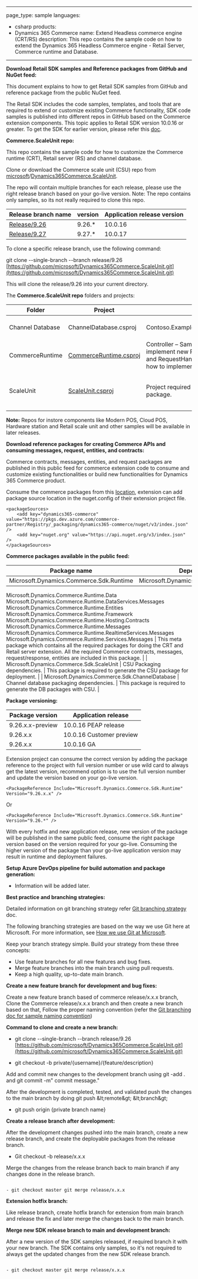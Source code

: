 
---
page_type: sample
languages:
- csharp
products:
- Dynamics 365 Commerce
name: Extend Headless commerce engine (CRT/RS)
description: This repo contains the sample code on how to extend the Dynamics 365 Headless Commerce engine - Retail Server, Commerce runtime and Database.
---

**Download Retail SDK samples and Reference packages from GitHub and NuGet feed:**

This document explains to how to get Retail SDK samples from GitHub and reference package from the public NuGet feed.

The Retail SDK includes the code samples, templates, and tools that are required to extend or customize existing Commerce functionality, SDK code samples is published into different repos in GitHub based on the Commerce extension components. This topic applies to Retail SDK version 10.0.16 or greater. To get the SDK for earlier version, please refer this [doc](https://docs.microsoft.com/en-us/dynamics365/commerce/dev-itpro/retail-sdk/retail-sdk-overview).

**Commerce.ScaleUnit repo:**

This repo contains the sample code for how to customize the Commerce runtime (CRT), Retail server (RS) and channel database.

Clone or download the Commerce scale unit (CSU) repo from [microsoft](https://github.com/microsoft)/[Dynamics365Commerce.ScaleUnit](https://github.com/microsoft/Dynamics365Commerce.ScaleUnit).

The repo will contain multiple branches for each release, please use the right release branch based on your go-live version. Note: The repo contains only samples, so its not really required to clone this repo.

| Release branch name                                                                          | version | Application release version |
| -------------------------------------------------------------------------------------------- | ------- | --------------------------- |
| [Release/9.26](https://github.com/microsoft/Dynamics365Commerce.ScaleUnit/tree/release/9.26) | 9.26.\* | 10.0.16                     |
| [Release/9.27](https://github.com/microsoft/Dynamics365Commerce.ScaleUnit/tree/release/9.26) | 9.27.\* | 10.0.17                     |

To clone a specific release branch, use the following command:

git clone --single-branch --branch release/9.26 [https://github.com/microsoft/Dynamics365Commerce.ScaleUnit.git](https://github.com/microsoft/Dynamics365Commerce.ScaleUnit.git)

This will clone the release/9.26 into your current directory.

The **Commerce.ScaleUnit repo** folders and projects:

| Folder           | Project                                                                                                                                       | Contents                                                                                                                                             | Description                                   |
| ---------------- | --------------------------------------------------------------------------------------------------------------------------------------------- | ---------------------------------------------------------------------------------------------------------------------------------------------------- | --------------------------------------------- |
| Channel Database | ChannelDatabase.csproj                                                                                                                        | Contoso.ExampleTable.ChannelDatabase.sql                                                                                                             | Sample database extension.                    |
| CommerceRuntime  | [CommerceRuntime.csproj](https://github.com/microsoft/Dynamics365Commerce.ScaleUnit/blob/release/9.26/CommerceRuntime/CommerceRuntime.csproj) | Controller – Sample code for how to implement new RS APIs.Entities, Messages and RequestHandlers – Sample code for how to implement new CRT service. | Sample CRT extensions.                        |
| ScaleUnit        | [ScaleUnit.csproj](https://github.com/microsoft/Dynamics365Commerce.ScaleUnit/blob/release/9.26/ScaleUnit/ScaleUnit.csproj)                   | Project required to generate the CSU package.                                                                                                        | Project required to generate the CSU package. |

**Note:** Repos for instore components like Modern POS, Cloud POS, Hardware station and Retail scale unit and other samples will be available in later releases.

**Download reference packages for creating Commerce APIs and consuming messages, request, entities, and contracts:**

Commerce contracts, messages, entities, and request packages are published in this public feed for commerce extension code to consume and customize existing functionalities or build new functionalities for Dynamics 365 Commerce product.

Consume the commerce packages from this [location](https://pkgs.dev.azure.com/commerce-partner/Registry/_packaging/dynamics365-commerce/nuget/v3/index.json), extension can add package source location in the nuget.config of their extension project file.

```
<packageSources>
	<add key="dynamics365-commerce" value="https://pkgs.dev.azure.com/commerce-partner/Registry/_packaging/dynamics365-commerce/nuget/v3/index.json" />
	<add key="nuget.org" value="https://api.nuget.org/v3/index.json" />
</packageSources>
```

**Commerce packages available in the public feed:**

| Package name                            | Dependencies                            | Description |
| --------------------------------------- | --------------------------------------- | ----------- |
| Microsoft.Dynamics.Commerce.Sdk.Runtime | Microsoft.Dynamics.Commerce.Diagnostics |

Microsoft.Dynamics.Commerce.Runtime.Data
Microsoft.Dynamics.Commerce.Runtime.DataServices.Messages
Microsoft.Dynamics.Commerce.Runtime.Entities
Microsoft.Dynamics.Commerce.Runtime.Framework
Microsoft.Dynamics.Commerce.Runtime.Hosting.Contracts
Microsoft.Dynamics.Commerce.Runtime.Messages
Microsoft.Dynamics.Commerce.Runtime.RealtimeServices.Messages
Microsoft.Dynamics.Commerce.Runtime.Services.Messages | This meta package which contains all the required packages for doing the CRT and Retail server extension. All the required Commerce contracts, messages, request/response, entities are included in this package. |
| Microsoft.Dynamics.Commerce.Sdk.ScaleUnit | CSU Packaging dependencies. | This package is required to generate the CSU package for deployment. |
| Microsoft.Dynamics.Commerce.Sdk.ChannelDatabase | Channel database packaging dependencies. | This package is required to generate the DB packages with CSU.
|

**Package versioning:**

| Package version  | Application release      |
| ---------------- | ------------------------ |
| 9.26.x.x-preview | 10.0.16 PEAP release     |
| 9.26.x.x         | 10.0.16 Customer preview |
| 9.26.x.x         | 10.0.16 GA               |

Extension project can consume the correct version by adding the package reference to the project with full version number or use wild card to always get the latest version, recommend option is to use the full version number and update the version based on your go-live version.

```
<PackageReference Include="Microsoft.Dynamics.Commerce.Sdk.Runtime" Version="9.26.x.x" />
```

Or

```
<PackageReference Include="Microsoft.Dynamics.Commerce.Sdk.Runtime" Version="9.26.*" />
```

With every hotfix and new application release, new version of the package will be published in the same public feed, consume the right package version based on the version required for your go-live. Consuming the higher version of the package than your go-live application version may result in runtime and deployment failures.

**Setup Azure DevOps pipeline for build automation and package generation:**

- Information will be added later.

**Best practice and branching strategies:**

Detailed information on git branching strategy refer [Git branching strategy](https://docs.microsoft.com/en-us/azure/devops/repos/git/git-branching-guidance?view=azure-devops) doc.

The following branching strategies are based on the way we use Git here at Microsoft. For more information, see [How we use Git at Microsoft](https://docs.microsoft.com/en-us/azure/devops/learn/devops-at-microsoft/use-git-microsoft).

Keep your branch strategy simple. Build your strategy from these three concepts:

- Use feature branches for all new features and bug fixes.
- Merge feature branches into the main branch using pull requests.
- Keep a high quality, up-to-date main branch.

**Create a new feature branch for development and bug fixes:**

Create a new feature branch based of commerce release/x.x.x branch, Clone the Commerce release/x.x.x branch and then create a new branch based on that, Follow the proper naming convention (refer the [Git branching doc for sample naming convention](https://docs.microsoft.com/en-us/azure/devops/repos/git/git-branching-guidance?view=azure-devops#name-your-feature-branches-by-convention))

**Command to clone and create a new branch:**

- git clone --single-branch --branch release/9.26 [https://github.com/microsoft/Dynamics365Commerce.ScaleUnit.git](https://github.com/microsoft/Dynamics365Commerce.ScaleUnit.git)

- git checkout -b private/{username}/{feature/description}

Add and commit new changes to the development branch using git -add . and git commit -m&quot; commit message.&quot;

After the development is completed, tested, and validated push the changes to the main branch by doing git push \&lt;remote\&gt; \&lt;branch\&gt;

- git push origin {private branch name}

**Create a release branch after development:**

After the development changes pushed into the main branch, create a new release branch, and create the deployable packages from the release branch.

- Git checkout -b release/x.x.x

Merge the changes from the release branch back to main branch if any changes done in the release branch.

```

- git checkout master git merge release/x.x.x

```

**Extension hotfix branch:**

Like release branch, create hotfix branch for extension from main branch and release the fix and later merge the changes back to the main branch.

**Merge new SDK release branch to main and development branch:**

After a new version of the SDK samples released, if required branch it with your new branch. The SDK contains only samples, so it&#39;s not required to always get the updated changes from the new SDK release branch.

```

- git checkout master git merge release/x.x.x

```
